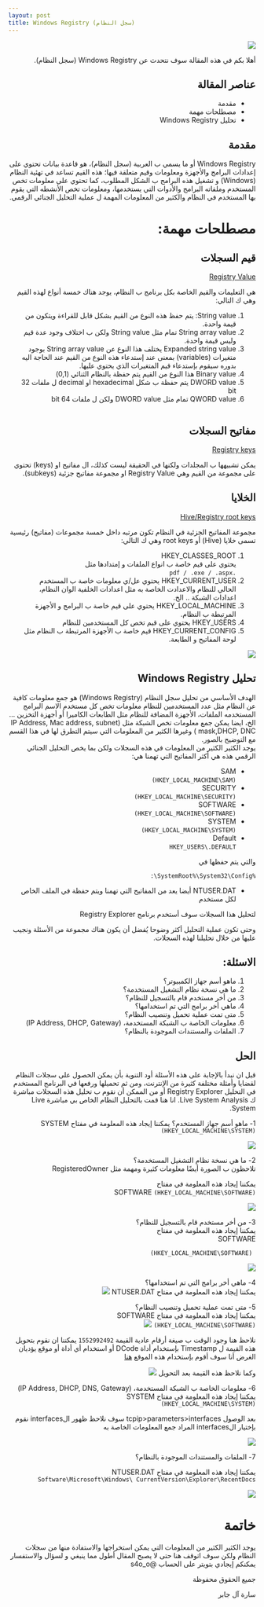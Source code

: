 ```yaml
--- 
layout: post
title: Windows Registry (سجل النظام)
---
```

<div dir="rtl">

![](https://cdn2.iconfinder.com/data/icons/metro-uinvert-dock/256/RegEdit.png)

أهلا بكم في هذه المقالة سوف نتحدث عن Windows Registry (سجل النظام). 



## عناصر المقالة
- مقدمة 
- مصطلحات مهمة 
- تحليل Windows Registry  




## مقدمة

 Windows Registry  أو ما يسمي ب العربية (سجل النظام)، هو قاعدة بيانات تحتوي على إعدادات البرامج والأجهزة ومعلومات وقيم متعلقة فيها؛ هذه القيم تساعد في تهئية النظام (Windows) و تشغيل هذه البرامج ب الشكل المطلوب، كما تحتوي على معلومات تخص المستخدم وملفاته البرامج والأدوات التي يستخدمها، ومعلومات تخص الأنشطه التي يقوم بها المستخدم في النظام والكثير من المعلومات المهمة ل عملية التحليل الجنائي الرقمي. 


#  مصطلحات مهمة:  

##  قيم السجلات 
  <ins> Registry Value  </ins>


 هي التعليمات والقيم الخاصة بكل برنامج ب النظام، يوجد هناك خمسة أنواع  لهذه القيم وهي ك التالي: 



1.  String value: يتم حفظ هذه النوع من القيم بشكل قابل للقراءة ويتكون من قيمة واحدة. 
2. String array value تمام مثل  String value ولكن ب اختلاف وجود عدة قيم وليس قيمة واحدة.
3. Expanded string value يختلف هذا النوع عن String array value بوجود متغيرات (variables) بمعنى عند إستدعاء هذه النوع من القيم عند الحاجة اليه بدوره سيقوم بإستدعاء قيم المتغيرات الذي يحتوي عليها.
4. Binary value هذا النوع من القيم يتم حفظة بالنظام الثنائي  (0,1) 
5. DWORD value يتم حفظة ب شكل hexadecimal او decimal ل ملفات 32 bit  
6. QWORD value تمام مثل DWORD value ولكن ل ملفات 64 bit 


 ![]()




## مفاتيح السجلات
  <ins> Registry keys </ins>  

يمكن تشبيهها ب المجلدات ولكنها في الحقيقة ليست كذلك، ال مفاتيح او (keys) تحتوي على مجموعة من القيم وهي  Registry Value او مجموعة مفاتيح جزئية (subkeys). 

## الخلايا 

 <ins> Hive/Registry root keys   </ins>
 
 مجموعة المفاتيح الجزئية في النظام تكون مرتبه داخل خمسة مجموعات (مفاتيح) رئيسية تسمى خلايا (Hive) أو root keys  وهي ك التالي: 


1. HKEY_CLASSES_ROOT  
يحتوي على قيم خاصة ب انواع الملفات و إمتدادها مثل  
`.pdf / .exe / .aspx ` 
2. HKEY_CURRENT_USER 
يحتوي عل/ي معلومات خاصة ب المستخدم الحالي للنظام والاعدادت الخاصة به مثل اعدادات الخلفية الوان النظام، اعدادات الشبكة .. الخ. 
3. HKEY_LOCAL_MACHINE  يحتوي على قيم خاصة ب البرامج و الأجهزة المرتبطة ب النظام. 
4. HKEY_USERS يحتوي على قيم تخص كل المستخدمين للنظام 
5. HKEY_CURRENT_CONFIG قيم خاصة ب الأجهزة المرتبطة ب النظام مثل لوحة المفاتيح و الطابعة. 
 
![](https://i.ibb.co/fX6Qrmx/Untitled-Diagram.png)



##  تحليل Windows Registry 
الهدف الأساسي من تحليل سجل النظام (Windows Registry) هو جمع معلومات كافية عن النظام مثل عدد المستخدمين للنظام معلومات تخص كل مستخدم الاسم البرامج المستخدمه الملفات، الأجهزة المضافة للنظام مثل الطابعات الكاميرا أو أجهزة التخزين ... الخ، ايضا يمكن جمع معلومات تخص الشبكة مثل (IP Address, Mac address, subnet mask,DHCP, DNC ) وغيرها الكثير من المعلومات التي سيتم التطرق لها في هذا القسم مع التوضيح بالصور.  
يوجد الكثير الكثير من المعلومات في هذه السجلات ولكن بما يخص التحليل الجنائي الرقمي هذه هي أكثر المفاتيح التي تهمنا هي: 


- SAM  
`(HKEY_LOCAL_MACHINE\SAM)`
- SECURITY  
`(HKEY_LOCAL_MACHINE\SECURITY)`
- SOFTWARE  
`(HKEY_LOCAL_MACHINE\SOFTWARE)`
- SYSTEM  
`(HKEY_LOCAL_MACHINE\SYSTEM)`
- Default   
`HKEY_USERS\.DEFAULT`

والتي يتم حفظها في    

`%SystemRoot%\System32\Config\:`

- NTUSER.DAT 
أيضا يعد من المفاتيح التي  تهمنا ويتم حفظة في الملف الخاص لكل مستخدم 

لتحليل هذا السجلات سوف أستخدم برنامج Registry Explorer


 وحتى تكون عملية التحليل أكثر وضوحا يُفضل أن يكون هناك مجموعة من الأسئلة ونجيب عليها من خلال تحليلنا لهذه السجلات.

## الاسئلة: 
1. ماهو أسم جهاز الكمبيوتر؟ 
2. ما هي نسخة نظام التشغيل المستخدمة؟ 
3.  من أخر مستخدم قام بالتسجيل للنظام؟ 
4.  ماهي أخر برامج التي تم استخدامها؟ 
5. متى تمت عملية تحميل وتنصيب النظام؟ 
6. معلومات الخاصة ب الشبكة المستخدمة، (IP Address, DHCP, Gateway)
7. الملفات والمستندات الموجودة بالنظام؟ 


## الحل 
قبل ان نبدأ بالإجابة على هذه الأسئلة أود التنوية بأن يمكن الحصول على سجلات النظام لقضايا وأمثلة مختلفة كثيرة من الإنترنت، ومن ثم  تحميلها ورفعها في البرنامج المستخدم في التحليل Registry Explorer أو من الممكن أن نقوم ب تحليل هذه السجلات مباشرة ك  Live System Analysis.
انا هنا قمت بالتحليل النظام الخاص بي مباشرة 
Live System. 


1- ماهو أسم جهاز المستخدم؟ 
يمكننا إيجاد هذه المعلومة في مفتاح 
SYSTEM  
`(HKEY_LOCAL_MACHINE\SYSTEM)`

![](https://i.ibb.co/h9Jq2yj/CN.png)

2- ما هي نسخة نظام التشغيل المستخدمة؟  
تلاحظون ب الصورة أيضًا معلومات كثيرة ومهمة مثل 
RegisteredOwner 


يمكننا إيجاد هذه المعلومة في مفتاح    
SOFTWARE
`(HKEY_LOCAL_MACHINE\SOFTWARE)`

![](https://i.ibb.co/GnTTHK7/CV.png)

3-  من أخر مستخدم قام بالتسجيل للنظام؟  
يمكننا إيجاد هذه المعلومة في مفتاح   
SOFTWARE   

` (HKEY_LOCAL_MACHINE\SOFTWARE)`

![](https://i.ibb.co/gjvXjWh/last.png)

4-  ماهي أخر برامج التي تم استخدامها؟   
 يمكننا إيجاد هذه المعلومة في مفتاح 
 NTUSER.DAT 
![](https://i.ibb.co/MMkjrg1/lastvist.png)

5- متى تمت عملية تحميل وتنصيب النظام؟   
يمكننا إيجاد هذه المعلومة في مفتاح 
SOFTWARE   
`(HKEY_LOCAL_MACHINE\SOFTWARE)`
![](https://i.ibb.co/w4mHQjZ/CV.png)

نلاحظ هنا وجود الوقت ب صيغة أرقام عادية القيمة `1552992492` يمكننا ان نقوم بتحويل هذه القيمة ل  Timestamp بإستخدام أداة DCode أو استخدام أي أداة أو موقع يؤديان الغرض أنا سوف أقوم بإستخدام هذه الموقع [هنا](https://www.epochconverter.com/)

وكما نلاحظ هذه القيمة بعد التحويل 
![](https://i.ibb.co/7kBBr5S/Screen-Shot-2020-05-28-at-5-45-22-PM.png)



6- معلومات الخاصة ب الشبكة المستخدمة، (IP Address, DHCP, DNS, Gateway)   
يمكننا إيجاد هذه المعلومة في مفتاح 
SYSTEM  
`(HKEY_LOCAL_MACHINE\SYSTEM)`

بعد الوصول 
tcpip>parameters>interfaces
سوف نلاحظ ظهور الinterfaces نقوم بإختيار الinterfaces المراد جمع المعلومات الخاصة به 

![](https://i.ibb.co/dGGrFLf/network-information.png)


7- الملفات والمستندات الموجودة بالنظام؟ 

يمكننا إيجاد هذه المعلومة في مفتاح 
NTUSER.DAT  
`Software\Microsoft\Windows\
CurrentVersion\Explorer\RecentDocs`

 ![](https://i.ibb.co/fx65Ss4/Screenshot-16.png)


# خاتمة 

يوجد الكثير الكثير من المعلومات التي يمكن استخراجها والاستفادة منها من سجلات النظام ولكن سوف اتوقف هنا حتى لا يصبح المقال أطول مما ينبغي و لسؤال والاستفسار يمكنكم إيجادي بتويتر على الحساب @s4o_o


جميع الحقوق محفوظة 

سارة آل جابر 
</div>
